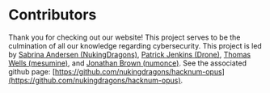 # Contributors

Thank you for checking out our website! This project serves to be the culmination of all our knowledge regarding cybersecurity. This project is led by [Sabrina Andersen (NukingDragons)](https://github.com/nukingdragons), [Patrick Jenkins (Drone)](https://github.com/Drone-spec), [Thomas Wells (mesumine)](https://github.com/mesumine), and [Jonathan Brown (numonce)](https://github.com/numonce). See the associated github page: [https://github.com/nukingdragons/hacknum-opus](https://github.com/nukingdragons/hacknum-opus).